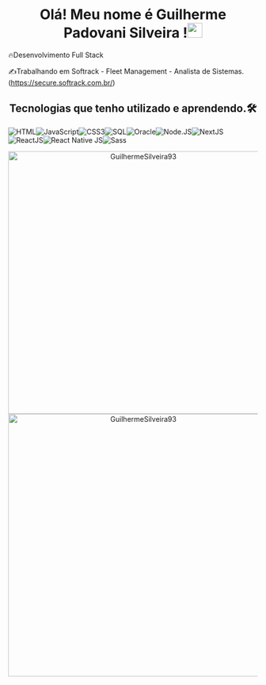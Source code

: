 <h1 align="center">Olá! Meu nome é Guilherme Padovani Silveira !<img src="https://raw.githubusercontent.com/kaueMarques/kaueMarques/master/hi.gif" width="30px"></h1>

🔥Desenvolvimento Full Stack

✍️Trabalhando em Softrack - Fleet Management - Analista de Sistemas. (https://secure.softrack.com.br/)


<h2 align="center">Tecnologias que tenho utilizado e aprendendo.🛠️</h2>
<div   style="display:flex;flex-wrap:wrap;flex-direction:row;magin: 10 0;">
<img align="center" alt="HTML" src="https://img.shields.io/badge/HTML5-E34F26?style=for-the-badge&logo=html5&logoColor=white">
<img align="center" alt="JavaScript" src="https://img.shields.io/badge/JavaScript-323330?style=for-the-badge&logo=javascript&logoColor=F7DF1E">
<img align="center" alt="CSS3" src="https://img.shields.io/badge/CSS3-1572B6?style=for-the-badge&logo=css3&logoColor=white">
<img align="center" alt="SQL" src="https://img.shields.io/badge/MySQL-00000F?style=for-the-badge&logo=mysql&logoColor=white">
<img align="center" alt="Oracle" src="https://img.shields.io/badge/Oracle-F80000?style=for-the-badge&logo=oracle&logoColor=black">
<img align="center" alt="Node.JS" src="https://img.shields.io/badge/Node.js-43853D?style=for-the-badge&logo=node.js&logoColor=white">
<img align="center" alt="NextJS" src="https://img.shields.io/badge/Next-black?style=for-the-badge&logo=next.js&logoColor=white">
<img align="center" alt="ReactJS" src="https://img.shields.io/badge/react-%2320232a.svg?style=for-the-badge&logo=react&logoColor=%2361DAFB">
<img align="center" alt="React Native JS" src="https://img.shields.io/badge/react_native-%2320232a.svg?style=for-the-badge&logo=react&logoColor=%2361DAFB">
<img align="center" alt="Sass" src="https://img.shields.io/badge/SASS-hotpink.svg?style=for-the-badge&logo=SASS&logoColor=white">
</div>
<p align="center">
<img width="530em" src="https://github-readme-stats.vercel.app/api?username=GuilhermeSilveira93&show_icons=true&theme=tokyonight" alt="GuilhermeSilveira93" stats"/>
<img width="530em" src="https://github-readme-stats.vercel.app/api/top-langs/?username=GuilhermeSilveira93&layout=compact&theme=tokyonight" alt="GuilhermeSilveira93"
</p>
